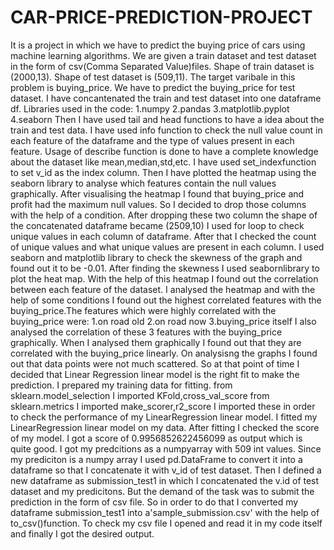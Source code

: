 # CAR-PRICE-PREDICTION-PROJECT
It is a project in which we have to predict the buying price of cars using machine learning algorithms.
We are given a train dataset and test dataset in the form of csv(Comma Separated Value)files.
Shape of train dataset is (2000,13).
Shape of test dataset is (509,11).
The target varibale in this problem is buying_price.
We have to predict the buying_price for test dataset.
I have concantenated the train and test dataset into one dataframe df.
Libraries used in the code:
1.numpy
2.pandas
3.matplotlib.pyplot
4.seaborn
Then I have used tail and head functions to have a idea about the train and test data.
I have used info function to check the null value count in each feature of the dataframe and the type of values present in each feature.
Usage of describe function is done to have a complete knowledge about the dataset like mean,median,std,etc.
I have used set_indexfunction to set v_id as the index column.
Then I have plotted the heatmap using the seaborn library to analyse which features contain the null values graphically.
After visualising the heatmap I found that buying_price and profit had the maximum null values.
So I decided to drop those columns with the help of a condition.
After dropping these two column the shape of the concatenated dataframe became (2509,10)
I used for loop to check unique values in each column of dataframe.
After that I checked the count of unique values and what unique values are present in each column.
I used seaborn and matplotlib library to check the skewness of the graph and found out it to be -0.01.
After finding the skewness I used seabornlibrary to plot the heat map. With the help of this heatmap I found out the correlation between each feature of the dataset.
I analysed the heatmap and with the help of some conditions I found out the highest correlated features with the buying_price.The features which were highly correlated with the buying_price were:
1.on road old
2.on road now
3.buying_price itself
I also analysed the correlation of these 3 features with the buying_price graphically.
When I analysed them graphically I found out that they are correlated with the buying_price linearly. On analysisng the graphs I found out that data points were not much scattered. So at that point of time I decided that Linear Regression linear model is the right fit to make the prediction.
I prepared my training data for fitting.
from sklearn.model_selection I imported KFold,cross_val_score
from sklearn.metrics I imported make_scorer,r2_score
I imported these in order to check the performance of my LinearRegression linear model.
I fitted my LinearRegression linear model on my data.
After fitting I checked the score of my model.
I got a score of 0.9956852622456099 as output which is quite good.
I got my predcitions as a numpyarray with 509 int values.
Since my prediciton is a numpy array I used pd.DataFrame to convert it into a dataframe so that I concatenate it with v_id of test dataset.
Then I defined a new dataframe as submission_test1 in which I concatenated the v.id of test dataset and my predicitons.
But the demand of the task was to submit the prediction in the form of csv file.
So in order to do that I converted my dataframe submission_test1 into a'sample_submission.csv' with the help of to_csv()function.
To check my csv file I opened and read it in my code itself and finally I got the desired output.







